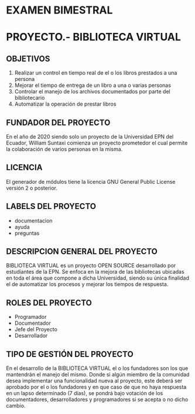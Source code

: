 # EXAMEN BIMESTRAL
# PROYECTO.- BIBLIOTECA VIRTUAL

## OBJETIVOS
1.  Realizar un control en tiempo real de el o los libros prestados a una persona
1.  Mejorar el tiempo de entrega de un libro a una o varias personas
1.  Controlar el manejo de los archivos documentados por parte del bibliotecario
1.  Automatizar la operación de prestar libros

## FUNDADOR DEL PROYECTO
En el año de 2020 siendo solo un proyecto de la Universidad EPN del Ecuador, William Suntaxi comienza un proyecto prometedor 
el cual permite la colaboración de varios personas en la misma.

## LICENCIA
El generador de módulos tiene la licencia GNU General Public License versión 2 o posterior.

## LABELS DEL PROYECTO

-  documentacion
-  ayuda
-  preguntas

## DESCRIPCION GENERAL DEL PROYECTO
BIBLIOTECA VIRTUAL es un proyecto OPEN SOURCE desarrollado por estudiantes de la EPN. 
Se enfoca en la mejora de las bibliotecas ubicadas en toda el área que compone a dicha Universidad, siendo su única finalidad el de automatizar los procesos y mejorar los tiempos de respuesta. 

## ROLES DEL PROYECTO

-  Programador
-  Documentador
-  Jefe del Proyecto
-  Desarrollador

## TIPO DE GESTIÓN DEL PROYECTO
En el desarrollo de la BIBLIOTECA VIRTUAL el o los fundadores son los que mantendrán el manejo del mismo.
Donde si algún miembro de la comunidad desea implementar una funcionalidad nueva al proyecto, este deberá ser aprobado por el o los fundadores y en que caso de que no haya respuesta en un lapso determinado (7 días), se pondrá bajo votación de los documentadores, desarrolladores y programadores si se acepta o no dicho cambio.




